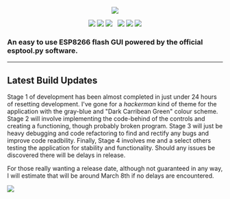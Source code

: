 <p align="center">
  <img src="https://raw.githubusercontent.com/realmrvodka/n2d/master/github/n2d.png"/>
</p>
<p align="center">
  <img src="https://img.shields.io/badge/development-in_progress-08C573"/>
  <img src="https://img.shields.io/badge/build_-passing-08C573"/>
  <img src="https://img.shields.io/badge/stage-2_of_4-08A2EB"/>
  &nbsp;
  <img src="https://img.shields.io/static/v1?label=realmrvodka&message=n2d&color=blue&logo=github" href="https://github.com/realmrvodka/n2d"/>
  <img src="https://img.shields.io/github/stars/realmrvodka/n2d?style=socialb" href="https://github.com/realmrvodka/n2d"/>
  <img src="https://img.shields.io/github/forks/realmrvodka/n2d?style=social" href="https://github.com/realmrvodka/n2d"/>
</p>
<h3> 
  An easy to use ESP8266 flash GUI powered by the official esptool.py software. 
</h3>
<hr>
<h2>
  Latest Build Updates
</h2>
<p>
  Stage 1 of development has been almost completed in just under 24 hours of resetting development. I've gone for a <i>hackerman</i> kind of theme for the application with   the     gray-blue and "Dark Carribean Green" colour scheme. Stage 2 will involve implementing the code-behind of the controls and creating a functioning, though probably broken           program. Stage 3 will just be heavy debugging and code refactoring to find and rectify any bugs and improve code readbility. Finally, Stage 4 involves me and a select others       testing the application for stability and functionality. Should any issues be discovered there will be delays in release.
</p>
<p>
  For those really wanting a release date, although not guaranteed in any way, I will estimate that will be around March 8th if no delays are encountered.
</p>
<img src="https://raw.githubusercontent.com/realmrvodka/n2d/master/github/teaser_ss.png"/>
